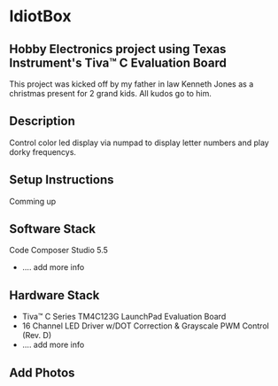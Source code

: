 IdiotBox
========
Hobby Electronics project using Texas Instrument's Tiva™ C Evaluation Board
-----------------------------------------------------------

This project was kicked off by my father in law Kenneth Jones
as a christmas present for 2 grand kids. All kudos go to him. 


Description
---------------------------------------------

Control color led display via numpad to display
letter numbers and play dorky frequencys. 


Setup Instructions
-----------------------------------------------
Comming up



Software Stack
------------------------------------------------
Code Composer Studio 5.5
- .... add more info


Hardware Stack
------------------------------------------------
- Tiva™ C Series TM4C123G LaunchPad Evaluation Board
- 16 Channel LED Driver w/DOT Correction & Grayscale PWM Control (Rev. D)  
- .... add more info


Add Photos
-----------------------------------------------------
